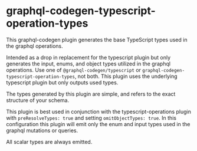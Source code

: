 # graphql-codegen-typescript-operation-types

This graphql-codegen plugin generates the base TypeScript types used in the graphql operations.

Intended as a drop in replacement for the typescript plugin but only generates the input, enums, and object types
utilized in the graphql operations. Use one of `@graphql-codegen/typescript` or `graphql-codegen-typescript-operation-types`, not both. This plugin uses the underlying typescript plugin but only outputs used types.

The types generated by this plugin are simple, and refers to the exact structure of your schema.

This plugin is best used in conjunction with the typescript-operations plugin with `preResolveTypes: true` and setting
`omitObjectTypes: true`. In this configuration this plugin will emit only the enum and input types used in the graphql
mutations or queries.

All scalar types are always emitted.
